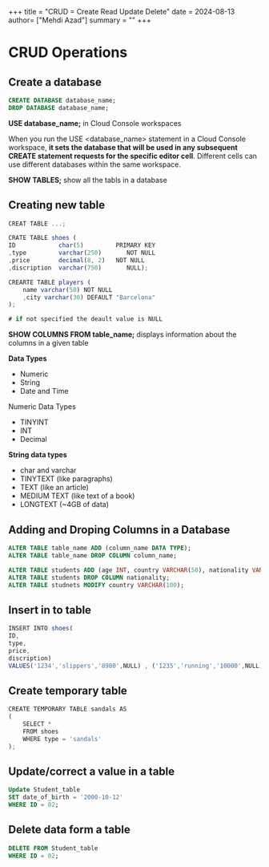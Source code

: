 
+++
title = "CRUD = Create Read Update Delete"
date = 2024-08-13
author= ["Mehdi Azad"]
summary = ""
+++

# CRUD Operations

## Create a database

```sql
CREATE DATABASE database_name;
DROP DATABASE database_name; 
```

**USE database_name;** in Cloud Console workspaces

When you run the USE <database_name> statement in a Cloud Console workspace, **it sets the database that will be used in any subsequent CREATE statement requests for the specific editor cell**. Different cells can use different databases within the same workspace.

**SHOW TABLES;** show all the tabls in a database

## Creating new table

```jsx
CREAT TABLE ...; 
```

```jsx
CRATE TABLE shoes (
ID            char(5)         PRIMARY KEY
,type         varchar(250)       NOT NULL
,price        decimal(8, 2)   NOT NULL
,discription  varchar(750)       NULL); 

CREARTE TABLE players (
	name varchar(50) NOT NULL
	,city varchar(30) DEFAULT "Barcelona"
);

# if not specified the deault value is NULL
```

**SHOW COLUMNS FROM table_name;** displays information about the columns in a given table

**Data Types**

- Numeric
- String
- Date and Time

Numeric Data Types

- TINYINT
- INT
- Decimal

**String data types**

- char and varchar
- TINYTEXT             (like paragraphs)
- TEXT                      (like an article)
- MEDIUM TEXT    (like text of a book)
- LONGTEXT           (~4GB of data)

## Adding and Droping Columns in a Database

```sql
ALTER TABLE table_name ADD (column_name DATA TYPE);
ALTER TABLE table_name DROP COLUMN column_name;

ALTER TABLE students ADD (age INT, country VARCHAR(50), nationality VARCHAR(250));
ALTER TABLE students DROP COLUMN nationality;
ALTER TABLE studnets MODIFY country VARCHAR(100);
```

## Insert in to table

```jsx
INSERT INTO shoes(
ID,
type,
price,
discription)
VALUES('1234','slippers','8900',NULL) , ('1235','running','10000',NULL);
```

## Create temporary table

```jsx
CREATE TEMPORARY TABLE sandals AS
(
	SELECT *
	FROM shoes
	WHERE type = 'sandals'
);
```

## Update/correct a value in a table

```sql
Update Student_table
SET date_of_birth = '2000-10-12'
WHERE ID = 02;
```

## Delete data form a table

```sql
DELETE FROM Student_table
WHERE ID = 02; 
```